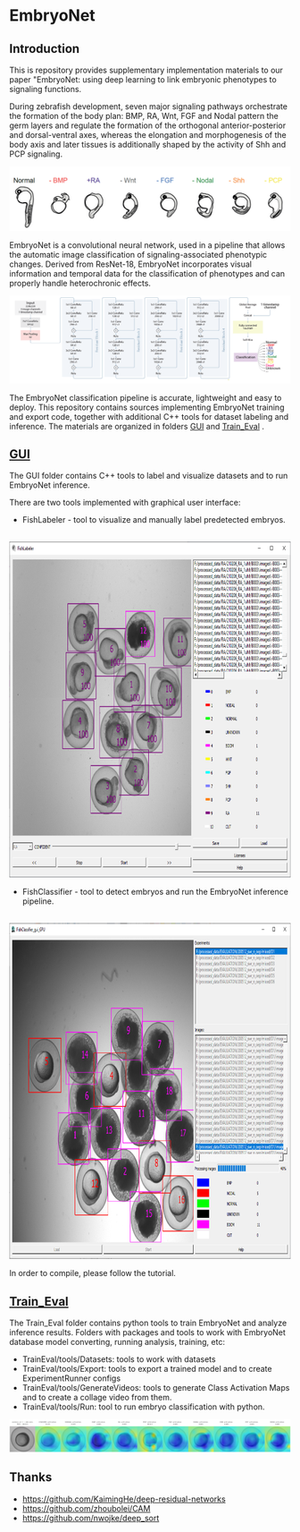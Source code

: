 # EmbryoNet

## Introduction

This is repository provides supplementary implementation materials to our paper "EmbryoNet: using deep learning to link embryonic phenotypes to signaling functions. 

During zebrafish development, seven major signaling pathways orchestrate the formation of the body plan: BMP, RA, Wnt, FGF and Nodal pattern the germ layers and regulate the formation of the orthogonal anterior-posterior and dorsal-ventral axes, whereas the elongation and morphogenesis of the body axis and later tissues is additionally shaped by the activity of Shh and PCP signaling.

<img src= "doc/phenotypes_features.png" />

EmbryoNet is a convolutional neural network, used in a pipeline that allows the automatic image classification of signaling-associated phenotypic changes. Derived from ResNet-18, EmbryoNet incorporates visual information and temporal data for the classification of phenotypes and can properly handle heterochronic effects. 

<img src= "doc/Neural_netrowrk_structure.png" />

The EmbryoNet classification pipeline is accurate, lightweight and easy to deploy.
This repository contains sources implementing EmbryoNet training and export code, together with additional C++ tools for dataset labeling and inference.
The materials are organized in folders <a href="https://github.com/hagorms/EmbryoNet/tree/main/GUI">GUI</a> and <a href="https://github.com/hagorms/EmbryoNet/tree/main/Train_Eval">Train_Eval</a> .

## <a href="https://github.com/hagorms/EmbryoNet/tree/main/GUI"><b>GUI</b></a> 

The GUI folder contains C++ tools to label and visualize datasets and to run EmbryoNet inference. 

There are two tools implemented with graphical user interface: 

* FishLabeler  - tool to visualize and manually label predetected embryos.  

&nbsp;&nbsp;&nbsp;&nbsp;&nbsp;&nbsp;  <img src= "doc/Embryo_Labeler_RA.png" width="800" height="600" /> 

* FishClassifier  - tool to detect embryos and run the EmbryoNet inference pipeline.

&nbsp;&nbsp;&nbsp;&nbsp;&nbsp;&nbsp;   <img src= "doc/Embryo_Classifier.png" width="800" height="600"  />

In order to compile, please follow the tutorial.

## <a href="https://github.com/hagorms/EmbryoNet/tree/main/Train_Eval"><b>Train_Eval</b></a>

The Train_Eval folder contains python tools to train EmbryoNet and analyze inference results.
Folders with packages and tools to work with EmbryoNet database model converting, running analysis, training, etc:

* TrainEval/tools/Datasets: tools to work with datasets
* TrainEval/tools/Export: tools to export a trained model and to create ExperimentRunner configs
* TrainEval/tools/GenerateVideos: tools to generate Class Activation Maps and to create a collage video from them.
* TrainEval/tools/Run: tool to run embryo classification with python.

<img src= "doc/WNT_activation.png" /> 

## Thanks  

* https://github.com/KaimingHe/deep-residual-networks 
* https://github.com/zhoubolei/CAM
* https://github.com/nwojke/deep_sort
